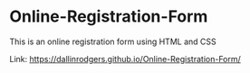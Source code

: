 # Online-Registration-Form
This is an online registration form using HTML and CSS

Link: https://dallinrodgers.github.io/Online-Registration-Form/
